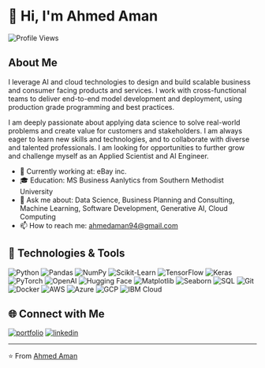 # 👋 Hi, I'm Ahmed Aman

![Profile Views](https://komarev.com/ghpvc/?username=AhmedAman94&color=blue)

## About Me

I leverage AI and cloud technologies to design and build scalable business and consumer facing products and services. I work with cross-functional teams to deliver end-to-end model development and deployment, using production grade programming and best practices.

I am deeply passionate about applying data science to solve real-world problems and create value for customers and stakeholders. I am always eager to learn new skills and technologies, and to collaborate with diverse and talented professionals. I am looking for opportunities to further grow and challenge myself as an Applied Scientist and AI Engineer.

- 💼 Currently working at: eBay inc.
- 🎓 Education: MS Business Aanlytics from Southern Methodist University
- 💬 Ask me about: Data Science, Business Planning and Consulting, Machine Learning, Software Development, Generative AI, Cloud Computing
- 📫 How to reach me: ahmedaman94@gmail.com

## 🔧 Technologies & Tools

![Python](https://img.shields.io/badge/-Python-333?style=flat&logo=python)
![Pandas](https://img.shields.io/badge/-Pandas-333?style=flat&logo=pandas)
![NumPy](https://img.shields.io/badge/-NumPy-333?style=flat&logo=numpy)
![Scikit-Learn](https://img.shields.io/badge/-Scikit--Learn-333?style=flat&logo=scikit-learn)
![TensorFlow](https://img.shields.io/badge/-TensorFlow-333?style=flat&logo=tensorflow)
![Keras](https://img.shields.io/badge/-Keras-333?style=flat&logo=keras)
![PyTorch](https://img.shields.io/badge/-PyTorch-333?style=flat&logo=pytorch)
![OpenAI](https://img.shields.io/badge/-OpenAI-333?style=flat&logo=openai)
![Hugging Face](https://img.shields.io/badge/-Hugging%20Face-333?style=flat&logo=hugging-face)
![Matplotlib](https://img.shields.io/badge/-Matplotlib-333?style=flat&logo=matplotlib)
![Seaborn](https://img.shields.io/badge/-Seaborn-333?style=flat&logo=seaborn)
![SQL](https://img.shields.io/badge/-SQL-333?style=flat&logo=postgresql)
![Git](https://img.shields.io/badge/-Git-333?style=flat&logo=git)
![Docker](https://img.shields.io/badge/-Docker-333?style=flat&logo=docker)
![AWS](https://img.shields.io/badge/-AWS-333?style=flat&logo=amazon-aws)
![Azure](https://img.shields.io/badge/-Azure-333?style=flat&logo=microsoft-azure)
![GCP](https://img.shields.io/badge/-GCP-333?style=flat&logo=google-cloud)
![IBM Cloud](https://img.shields.io/badge/-IBM%20Cloud-333?style=flat&logo=ibm-cloud)

## 🌐 Connect with Me

[![portfolio](https://img.shields.io/badge/my_portfolio-000?style=for-the-badge&logo=ko-fi&logoColor=white)](https://github.com/AhmedAman94)
[![linkedin](https://img.shields.io/badge/linkedin-0A66C2?style=for-the-badge&logo=linkedin&logoColor=white)](https://www.linkedin.com/in/mahmedaman/)

---

⭐️ From [Ahmed Aman](https://github.com/AhmedAman94)
